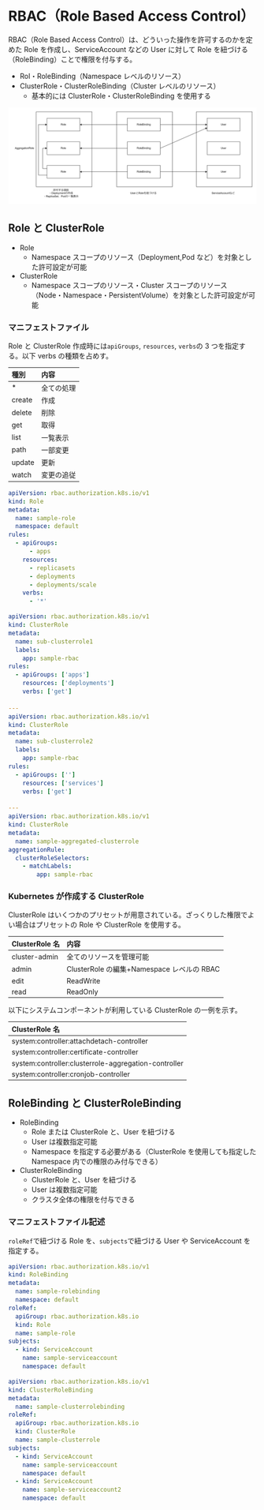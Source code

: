 # RBAC（Role Based Access Control）

RBAC（Role Based Access Control）は、どういった操作を許可するのかを定めた Role を作成し、ServiceAccount などの User に対して Role を紐づける（RoleBinding）ことで権限を付与する。

- Rol・RoleBinding（Namespace レベルのリソース）
- ClusterRole・ClusterRoleBinding（Cluster レベルのリソース）
  - 基本的には ClusterRole・ClusterRoleBinding を使用する

![RBAC](../image/RBAC.png)

## Role と ClusterRole

- Role
  - Namespace スコープのリソース（Deployment,Pod など）を対象とした許可設定が可能
- ClusterRole
  - Namespace スコープのリソース・Cluster スコープのリソース（Node・Namespace・PersistentVolume）を対象とした許可設定が可能

### マニフェストファイル

Role と ClusterRole 作成時には`apiGroups`, `resources`, `verbs`の 3 つを指定する。以下 verbs の種類を占めす。

| 種別   | 内容       |
| :----- | :--------- |
| \*     | 全ての処理 |
| create | 作成       |
| delete | 削除       |
| get    | 取得       |
| list   | 一覧表示   |
| path   | 一部変更   |
| update | 更新       |
| watch  | 変更の追従 |

```Role.yaml
apiVersion: rbac.authorization.k8s.io/v1
kind: Role
metadata:
  name: sample-role
  namespace: default
rules:
  - apiGroups:
      - apps
    resources:
      - replicasets
      - deployments
      - deployments/scale
    verbs:
      - '*'
```

```AggregatedClusterRole.yaml
apiVersion: rbac.authorization.k8s.io/v1
kind: ClusterRole
metadata:
  name: sub-clusterrole1
  labels:
    app: sample-rbac
rules:
  - apiGroups: ['apps']
    resources: ['deployments']
    verbs: ['get']

---
apiVersion: rbac.authorization.k8s.io/v1
kind: ClusterRole
metadata:
  name: sub-clusterrole2
  labels:
    app: sample-rbac
rules:
  - apiGroups: ['']
    resources: ['services']
    verbs: ['get']

---
apiVersion: rbac.authorization.k8s.io/v1
kind: ClusterRole
metadata:
  name: sample-aggregated-clusterrole
aggregationRule:
  clusterRoleSelectors:
    - matchLabels:
        app: sample-rbac
```

### Kubernetes が作成する ClusterRole

ClusterRole はいくつかのプリセットが用意されている。ざっくりした権限でよい場合はプリセットの Role や ClusterRole を使用する。

| ClusterRole 名 | 内容                                       |
| :------------- | :----------------------------------------- |
| cluster-admin  | 全てのリソースを管理可能                   |
| admin          | ClusterRole の編集+Namespace レベルの RBAC |
| edit           | ReadWrite                                  |
| read           | ReadOnly                                   |

以下にシステムコンポーネントが利用している ClusterRole の一例を示す。

| ClusterRole 名                                       |
| :--------------------------------------------------- |
| system:controller:attachdetach-controller            |
| system:controller:certificate-controller             |
| system:controller:clusterrole-aggregation-controller |
| system:controller:cronjob-controller                 |

## RoleBinding と ClusterRoleBinding

- RoleBinding
  - Role または ClusterRole と、User を紐づける
  - User は複数指定可能
  - Namespace を指定する必要がある（ClusterRole を使用しても指定した Namespace 内での権限のみ付与できる）
- ClusterRoleBinding
  - ClusterRole と、User を紐づける
  - User は複数指定可能
  - クラスタ全体の権限を付与できる

### マニフェストファイル記述

`roleRef`で紐づける Role を、`subjects`で紐づける User や ServiceAccount を指定する。

```RoleBinding.yaml
apiVersion: rbac.authorization.k8s.io/v1
kind: RoleBinding
metadata:
  name: sample-rolebinding
  namespace: default
roleRef:
  apiGroup: rbac.authorization.k8s.io
  kind: Role
  name: sample-role
subjects:
  - kind: ServiceAccount
    name: sample-serviceaccount
    namespace: default
```

```ClusterRoleBinding.yaml
apiVersion: rbac.authorization.k8s.io/v1
kind: ClusterRoleBinding
metadata:
  name: sample-clusterrolebinding
roleRef:
  apiGroup: rbac.authorization.k8s.io
  kind: ClusterRole
  name: sample-clusterrole
subjects:
  - kind: ServiceAccount
    name: sample-serviceaccount
    namespace: default
  - kind: ServiceAccount
    name: sample-serviceaccount2
    namespace: default
```
